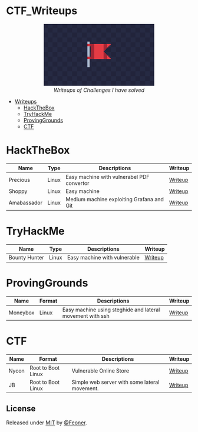 # CTF_Writeups
<p align="center">
<img src="resources/ctf.png">
<br>
<i>Writeups of Challenges I have solved</i>

</p>

* [Writeups](https://github.com/Feoner/CTF)
    * [HackTheBox](#hackthebox)
    * [TryHackMe](#tryhackme)
    * [ProvingGrounds](#provinggrounds)
    * [CTF](#ctf)
    

# HackTheBox
| Name  | Type | Descriptions | Writeup | 
| ----- | ---- | ------------ | ------- |
| Precious | Linux | Easy machine with vulnerabel PDF convertor | [Writeup](https://github.com/Feoner/CTF_Writeups/blob/main/HTB/Precious/README.md) |
| Shoppy | Linux | Easy machine | [Writeup](https://github.com/Feoner/CTF_Writeups/tree/main/HTB/Shoppy) | 
| Amabassador | Linux | Medium machine exploiting Grafana and Git | [Writeup](https://github.com/Feoner/CTF_Writeups/blob/main/HTB/Ambassador/README.md) |

# TryHackMe
| Name  | Type | Descriptions | Writeup | 
| ----- | ---- | ------------ | ------- |
| Bounty Hunter | Linux | Easy machine with vulnerable | [Writeup](https://github.com/Feoner/CTF_Writeups/blob/main/TryHackMe/Bounty%20Hunter/README.md) |

# ProvingGrounds
| Name  | Format | Descriptions | Writeup | 
| ----- | ------ | ------------ | ------- |
| Moneybox | Linux | Easy machine using steghide and lateral movement with ssh | [Writeup](https://github.com/Feoner/CTF_Writeups/blob/main/Proving%20Grounds/Moneybox/README.md) |

# CTF
| Name  | Format | Descriptions | Writeup | 
| ----- | ------ | ------------ | ------- |
| Nycon | Root to Boot Linux | Vulnerable Online Store | [Writeup](https://github.com/Feoner/CTF_Writeups/tree/main/CTF/Nycon#readme)|
| JB | Root to Boot Linux | Simple web server with some lateral movement. | [Writeup](https://github.com/Feoner/CTF_Writeups/blob/main/CTF/jb/README.md) |


## License

Released under [MIT](/LICENSE) by [@Feoner](https://github.com/Feoner).

